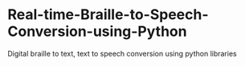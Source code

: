 # Real-time-Braille-to-Speech-Conversion-using-Python
Digital braille to text, text to speech conversion using python libraries 
